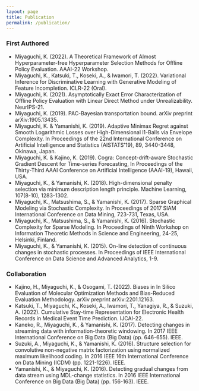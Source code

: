 ```yaml
---
layout: page
title: Publication
permalink: /publication/
---
```


### First Authored
* Miyaguchi, K. (2022). A Theoretical Framework of Almost Hyperparameter-free Hyperparameter Selection Methods for Offline Policy Evaluation. AAAI-22 Workshop.
* Miyaguchi, K., Katsuki, T., Koseki, A., & Iwamori, T. (2022). Variational Inference for Discriminative Learning with Generative Modeling of Feature Incompletion. ICLR-22 (Oral).
* Miyaguchi, K. (2021). Asymptotically Exact Error Characterization of Offline Policy Evaluation with Linear Direct Method under Unrealizability. NeurIPS-21.
* Miyaguchi, K. (2019). PAC-Bayesian transportation bound. arXiv preprint arXiv:1905.13435.
* Miyaguchi, K. & Yamanishi, K. (2019). Adaptive Minimax Regret against Smooth Logarithmic Losses over High-Dimensional l1-Balls via Envelope Complexity. In Proceedings of the 22nd International Conference on  Artificial Intelligence and Statistics (AISTATS'19), 89, 3440-3448, Okinawa, Japan.
* Miyaguchi, K. & Kajino, K. (2019). Cogra: Concept-drift-aware Stochastic Gradient Descent for Time-series Forecasting, In Proceedings of the Thirty-Third AAAI Conference on Artificial Intelligence (AAAI-19), Hawaii, USA.
* Miyaguchi, K., & Yamanishi, K. (2018). High-dimensional penalty selection via minimum description length principle. Machine Learning, 107(8-10), 1283-1302.
* Miyaguchi, K., Matsushima, S., & Yamanishi, K. (2017). Sparse Graphical Modeling via Stochastic Complexity. In Proceedings of 2017 SIAM International Conference on Data Mining, 723-731, Texas, USA.
* Miyaguchi, K., Matsushima, S., & Yamanishi, K. (2016). Stochastic Complexity for Sparse Modeling. In Proceedings of Ninth Workshop on Information Theoretic Methods in Science and Engineering, 24-25, Helsinki, Finland.
* Miyaguchi, K., & Yamanishi, K. (2015). On-line detection of continuous changes in stochastic processes. In Proceedings of IEEE International Conference on Data Science and Advanced Analytics, 1-9.

### Collaboration
* Kajino, H., Miyaguchi, K., & Osogami, T. (2022). Biases in In Silico Evaluation of Molecular Optimization Methods and Bias-Reduced Evaluation Methodology. arXiv preprint arXiv:2201.12163.
* Katsuki, T., Miyaguchi, K., Koseki, A., Iwamori, T., Yanagiya, R., & Suzuki, A. (2022). Cumulative Stay-time Representation for Electronic Health Records in Medical Event Time Prediction. IJCAI-22.
* Kaneko, R., Miyaguchi, K., & Yamanishi, K. (2017). Detecting changes in streaming data with information-theoretic windowing. In 2017 IEEE International Conference on Big Data (Big Data) (pp. 646-655). IEEE.
* Suzuki, A., Miyaguchi, K., & Yamanishi, K. (2016). Structure selection for convolutive non-negative matrix factorization using normalized maximum likelihood coding. In 2016 IEEE 16th International Conference on Data Mining (ICDM) (pp. 1221-1226). IEEE.
* Yamanishi, K., & Miyaguchi, K. (2016). Detecting gradual changes from data stream using MDL-change statistics. In 2016 IEEE International Conference on Big Data (Big Data) (pp. 156-163). IEEE.
